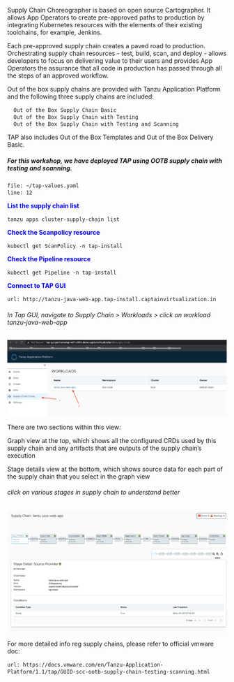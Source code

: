 Supply Chain Choreographer is based on open source Cartographer. It allows App Operators to create pre-approved paths to production by integrating Kubernetes resources with the elements of their existing toolchains, for example, Jenkins.

Each pre-approved supply chain creates a paved road to production. Orchestrating supply chain resources - test, build, scan, and deploy - allows developers to focus on delivering value to their users and provides App Operators the assurance that all code in production has passed through all the steps of an approved workflow.

Out of the box supply chains are provided with Tanzu Application Platform and the following three supply chains are included: 

      Out of the Box Supply Chain Basic
      Out of the Box Supply Chain with Testing
      Out of the Box Supply Chain with Testing and Scanning
      
TAP also includes Out of the Box Templates and Out of the Box Delivery Basic. 

##### For this workshop, we have deployed TAP using OOTB supply chain with testing and scanning. 

```editor:open-file
file: ~/tap-values.yaml
line: 12
```

<p style="color:blue"><strong> List the supply chain list </strong></p>

```execute
tanzu apps cluster-supply-chain list
```

<p style="color:blue"><strong> Check the Scanpolicy resource </strong></p>

```execute
kubectl get ScanPolicy -n tap-install
```

<p style="color:blue"><strong> Check the Pipeline resource </strong></p>

```execute
kubectl get Pipeline -n tap-install
```

<p style="color:blue"><strong> Connect to TAP GUI </strong></p>

```dashboard:open-url
url: http://tanzu-java-web-app.tap-install.captainvirtualization.in
```

###### In Tap GUI, navigate to Supply Chain > Workloads > click on workload tanzu-java-web-app

![Local host](images/supply-1.png)

There are two sections within this view:

Graph view at the top, which shows all the configured CRDs used by this supply chain and any artifacts that are outputs of the supply chain’s execution

Stage details view at the bottom, which shows source data for each part of the supply chain that you select in the graph view

###### click on various stages in supply chain to understand better

![Local host](images/supply-2.png)

For more detailed info reg supply chains, please refer to official vmware doc: 

```dashboard:open-url
url: https://docs.vmware.com/en/Tanzu-Application-Platform/1.1/tap/GUID-scc-ootb-supply-chain-testing-scanning.html
```
